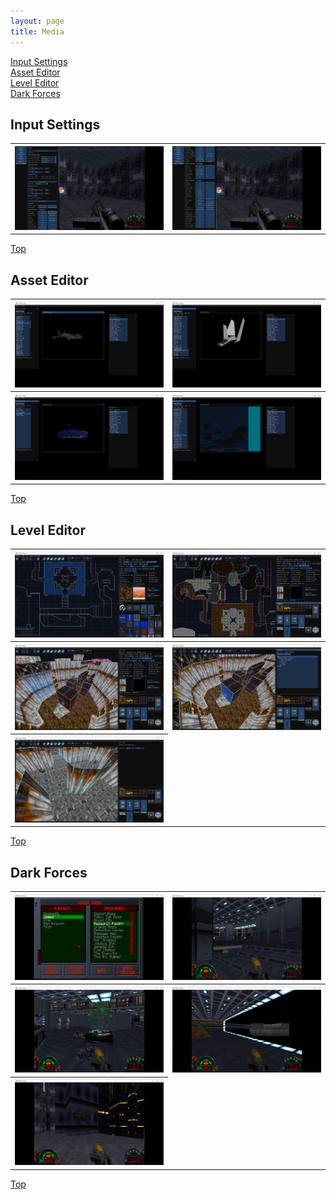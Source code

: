 ```yaml
---
layout: page
title: Media
---
```

[Input Settings](#input-settings)<br>
[Asset Editor](#asset-editor)<br>
[Level Editor](#level-editor)<br>
[Dark Forces](#dark-forces)

## Input Settings
<table style="width:100%">
  <tr>
    <th><a href="screenshots/InputMenu1.jpg" class="inline"><img src="screenshots/InputMenu1.jpg" alt="InputMenu1" class="inline"/></a></th>
    <th><a href="screenshots/InputMenu2.jpg" class="inline"><img src="screenshots/InputMenu2.jpg" alt="InputMenu2" class="inline"/></a></th>
  </tr>
</table>
<a href="https://theforceengine.github.io/media.html">Top</a>

## Asset Editor
<table style="width:100%">
  <tr>
    <th><a href="screenshots/Asset1.jpg" class="inline"><img src="screenshots/Asset1.jpg" alt="Asset1" class="inline"/></a></th>
    <th><a href="screenshots/Asset2.jpg" class="inline"><img src="screenshots/Asset2.jpg" alt="Asset2" class="inline"/></a></th>
  </tr>
  <tr>
    <th><a href="screenshots/Asset3.jpg" class="inline"><img src="screenshots/Asset3.jpg" alt="Asset3" class="inline"/></a></th>
    <th><a href="screenshots/Asset4.jpg" class="inline"><img src="screenshots/Asset4.jpg" alt="Asset4" class="inline"/></a></th>
  </tr>
</table>
<a href="https://theforceengine.github.io/media.html">Top</a>

## Level Editor
<table style="width:100%">
  <tr>
    <th><a href="screenshots/LevelEditor1.jpg" class="inline"><img src="screenshots/LevelEditor1.jpg" alt="LevelEditor1" class="inline"/></a></th>
    <th><a href="screenshots/LevelEditor2.jpg" class="inline"><img src="screenshots/LevelEditor2.jpg" alt="LevelEditor2" class="inline"/></a></th>
  </tr>
  <tr>
    <th><a href="screenshots/LevelEditor3.jpg" class="inline"><img src="screenshots/LevelEditor3.jpg" alt="LevelEditor3" class="inline"/></a></th>
    <th><a href="screenshots/LevelEditor4.jpg" class="inline"><img src="screenshots/LevelEditor4.jpg" alt="LevelEditor4" class="inline"/></a></th>
  </tr>
  <tr>
    <th><a href="screenshots/LevelEditor5.jpg" class="inline"><img src="screenshots/LevelEditor5.jpg" alt="LevelEditor5" class="inline"/></a></th>
  </tr>
</table>
<a href="https://theforceengine.github.io/media.html">Top</a>

## Dark Forces
<table style="width:100%">
  <tr>
    <th><a href="screenshots/DarkForces1.jpg" class="inline"><img src="screenshots/DarkForces1.jpg" alt="DarkForces1" class="inline"/></a></th>
    <th><a href="screenshots/DarkForces2.jpg" class="inline"><img src="screenshots/DarkForces2.jpg" alt="DarkForces2" class="inline"/></a></th>
  </tr>
  <tr>
    <th><a href="screenshots/DarkForces3.jpg" class="inline"><img src="screenshots/DarkForces3.jpg" alt="DarkForces3" class="inline"/></a></th>
    <th><a href="screenshots/DarkForces4.jpg" class="inline"><img src="screenshots/DarkForces4.jpg" alt="DarkForces4" class="inline"/></a></th>
  </tr>
  <tr>
    <th><a href="screenshots/DarkForces5.jpg" class="inline"><img src="screenshots/DarkForces5.jpg" alt="DarkForces5" class="inline"/></a></th>
  </tr>
</table>
<a href="https://theforceengine.github.io/media.html">Top</a>
